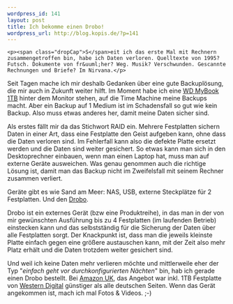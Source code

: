 ```yaml
--- 
wordpress_id: 141
layout: post
title: Ich bekomme einen Drobo!
wordpress_url: http://blog.kopis.de/?p=141
---
```


    <p><span class="dropCap">S</span>eit ich das erste Mal mit Rechnern zusammengetroffen bin, habe ich Daten verloren. Quelltexte von 1995? Futsch. Dokumente von fr&uuml;her? Weg. Musik? Verschwunden. Gescannte Rechnungen und Briefe? Im Nirvana.</p>
<p>Seit Tagen mache ich mir deshalb Gedanken &uuml;ber eine gute Backupl&ouml;sung, die mir auch in Zukunft weiter hilft. Im Moment habe ich eine <a href="http://www.amazon.de/Western-Digital-BAAF0010HBK-Essential-Festplatte/dp/B002KPW5JM/kopisde-21">WD MyBook 1TB</a> hinter dem Monitor stehen, auf die Time Machine meine Backups macht. Aber ein Backup auf 1 Medium ist im Schadensfall so gut wie kein Backup. Also muss etwas anderes her, damit meine Daten sicher sind.</p>
<p>Als erstes f&auml;llt mir da das Stichwort RAID ein. Mehrere Festplatten sichern Daten in einer Art, dass eine Festplatte den Geist aufgeben kann, ohne dass die Daten verloren sind. Im Fehlerfall kann also die defekte Platte ersetzt werden und die Daten sind weiter gesichert. So etwas kann man sich in den Desktoprechner einbauen, wenn man einen Laptop hat, muss man auf externe Ger&auml;te ausweichen. Was genau genommen auch die richtige L&ouml;sung ist, damit man das Backup nicht im Zweifelsfall mit seinem Rechner zusammen verliert.</p>
<p>Ger&auml;te gibt es wie Sand am Meer: NAS, USB, externe Steckpl&auml;tze f&uuml;r 2 Festplatten. Und den&nbsp;<a href="http://www.drobo.com/products/drobo.php">Drobo</a>.</p>
<p>Drobo ist ein externes Ger&auml;t (bzw eine Produktreihe), in das man in der von mir gew&uuml;nschten Ausf&uuml;hrung bis zu 4 Festplatten (im laufenden Betrieb) einstecken kann und das selbstst&auml;ndig f&uuml;r die Sicherung der Daten &uuml;ber alle Festplatten sorgt. Der Knackpunkt ist, dass man die jeweils kleinste Platte einfach gegen eine gr&ouml;&szlig;ere austauschen kann, mit der Zeit also mehr Platz erh&auml;lt und die Daten trotzdem weiter gesichert sind.</p>
<p>Und weil ich keine Daten mehr verlieren m&ouml;chte und mittlerweile eher der Typ "<em>einfach geht vor durchkonfigurierten N&auml;chten</em>" bin, hab ich gerade einen Drobo bestellt. Bei <a href="http://www.amazon.co.uk/">Amazon UK</a>, das Angebot war inkl. 1TB Festplatte von <a href="http://www.wdc.com/de/">Western Digital</a> g&uuml;nstiger als alle deutschen Seiten. Wenn das Ger&auml;t angekommen ist, mach ich mal Fotos &amp; Videos. ;-)</p>
  
